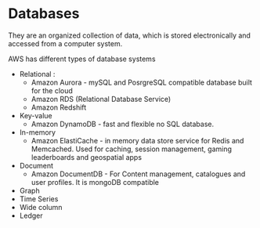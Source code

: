 # Databases

They are an organized collection of data, which is stored electronically and accessed from a computer system.

AWS has different types of database systems

* Relational :&#x20;
  * Amazon Aurora - mySQL and PosrgreSQL compatible database built for the cloud
  * Amazon RDS (Relational Database Service)
  * Amazon Redshift
* Key-value
  * Amazon DynamoDB - fast and flexible no SQL database.
* In-memory
  * Amazon ElastiCache - in memory data store service for Redis and Memcached. Used for caching, session management, gaming leaderboards and geospatial apps
* Document
  * Amazon DocumentDB - For Content management, catalogues and user profiles. It is mongoDB compatible
* Graph
* Time Series
* Wide column
* Ledger
